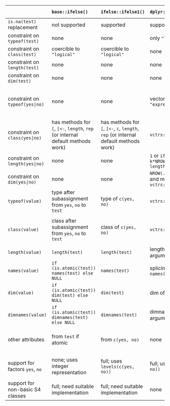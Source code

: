 | | `base::ifelse()` | `ifelse::ifelse1()` | `dplyr::if_else()` | `hutils::if_else()` |	`data.table::fifelse()` | `kit::iif(tprom = TRUE)` |
| :--- | :--- | :--- | :--- | :--- | :--- | :--- |
| `is.na(test)` replacement | not supported | supported | supported | supported | supported | supported |
| constraint on `typeof(test)` | none | none | only `"logical"` | only `"logical"` | only `"logical"` | only `"logical"` |
| constraint on `class(test)` | coercible to `"logical"` | coercible to `"logical"` | none | none | none | none |
| constraint on `length(test)` | none | none | none | none | none | none |
| constraint on `dim(test)` | none | none | none | none | none | none |
| constraint on `typeof(yes\|no)` | none | none | vector type excluding `"expression"` | vector type excluding `"complex"`, `"list"`, `"expression"`; identical | vector type excluding `"raw"`, `"expression"`; identical or mixture of `"integer"`, `"double"` | vector type excluding `"raw"`, `"expression"` |
| constraint on `class(yes\|no)` | has methods for `[`, `[<-`, `length`, `rep` (or internal default methods work) | has methods for `[`, `[<-`, `c`, `length`, `rep` (or internal default methods work) | `vctrs::vec_ptype_common` | none | identical `oldClass(.)` | identical `oldClass(.)` (but not enforced, wrongly) |
| constraint on `length(yes\|no)` | none | none | `1` or `if (is.array(.)) k*NROW(test) else length(test)` | `1` or `length(test)` | `1` or `length(test)` | `1` or `length(test)` |
| constraint on `dim(yes\|no)` | none | none | `NROW(.) == NROW(test)` and more due to `vctrs::vec_size_common` | none | none | none |
| `typeof(value)` | type after subassignment from `yes`, `no` to `test` | type of `c(yes, no)` | `vctrs::vec_ptype_common` | common type of `yes`, `no` | common type of `yes`, `no` | higher of types of `yes`, `no` |
| `class(value)` | class after subassignment from `yes`, `no` to `test` | class of `c(yes, no)` | `vctrs::vec_ptype_common` | class after subassignment from `yes` to `no` if `length(no) == length(test)` | common class of `yes`, `no` | common class of `yes`, `no` |
| `length(value)` | `length(test)` | `length(test)` | length of longest argument | `length(test)` | `length(test)` | `length(test)` |
| `names(value)` | `if (is.atomic(test)) names(test) else NULL` | `names(test)` | splicing of `names(yes)`, `names(no)` | `if (length(no) == length(test)) names(no) else NULL` | `names(test)` | `names(test)` |
| `dim(value)` | `if (is.atomic(test)) dim(test) else NULL` | `dim(test)` | dim of longest argument | `if (length(no) == length(test)) dim(no) else NULL` | `NULL` | `NULL` |
| `dimnames(value)` | `if (is.atomic(test)) dimnames(test) else NULL` | `dimnames(test)` | dimnames of longest argument | `if (length(no) == length(test)) dimnames(no) else NULL` | `NULL` | `NULL` |
| other attributes | from `test` if atomic | from `c(yes, no)` | none | from `no` if `length(no) == length(test)` | from first of `yes`, `no` not identical to `NA` | from `yes` or `no` or both depending on coercions |
| support for factors `yes`, `no` | none; uses integer representation | full; uses `levels(c(yes, no))` | full; uses `levels(c(yes, no))` | partial; requires identical `levels(.)` | partial; requires identical `levels(.)` | partial; requires identical `levels(.)` |
| support for non-basic S4 classes | full; need suitable implementation | full; need suitable implementation | none | none | none | none |
